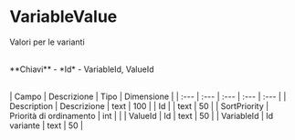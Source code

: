# VariableValue
Valori per le varianti

<br>
**Chiavi**
- *Id*
- VariableId, ValueId
<br><br>

| Campo | Descrizione | Tipo | Dimensione | 
| :--- | :--- | :--- | :--- | :--- |
| Description | Descrizione | text | 100 |
| Id |  | text | 50 |
| SortPriority | Priorità di ordinamento | int |  |
| ValueId | Id | text | 50 |
| VariableId | Id variante | text | 50 |

